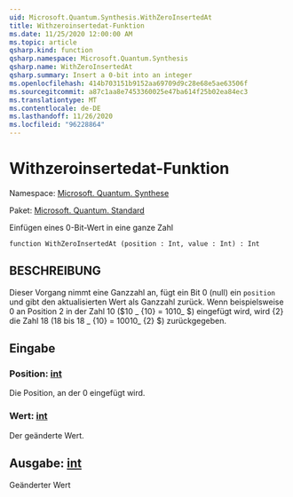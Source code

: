 ```yaml
---
uid: Microsoft.Quantum.Synthesis.WithZeroInsertedAt
title: Withzeroinsertedat-Funktion
ms.date: 11/25/2020 12:00:00 AM
ms.topic: article
qsharp.kind: function
qsharp.namespace: Microsoft.Quantum.Synthesis
qsharp.name: WithZeroInsertedAt
qsharp.summary: Insert a 0-bit into an integer
ms.openlocfilehash: 414b703151b9152aa69709d9c28e68e5ae63506f
ms.sourcegitcommit: a87c1aa8e7453360025e47ba614f25b02ea84ec3
ms.translationtype: MT
ms.contentlocale: de-DE
ms.lasthandoff: 11/26/2020
ms.locfileid: "96228864"
---
```

# <a name="withzeroinsertedat-function"></a>Withzeroinsertedat-Funktion

Namespace: [Microsoft. Quantum. Synthese](xref:Microsoft.Quantum.Synthesis)

Paket: [Microsoft. Quantum. Standard](https://nuget.org/packages/Microsoft.Quantum.Standard)


Einfügen eines 0-Bit-Wert in eine ganze Zahl

```qsharp
function WithZeroInsertedAt (position : Int, value : Int) : Int
```


## <a name="description"></a>BESCHREIBUNG

Dieser Vorgang nimmt eine Ganzzahl an, fügt ein Bit 0 (null) ein `position` und gibt den aktualisierten Wert als Ganzzahl zurück.  Wenn beispielsweise 0 an Position 2 in der Zahl 10 ($10 _ {10} = 1010_ $) eingefügt wird, wird {2} die Zahl 18 (18 bis 18 _ {10} = 10010_ {2} $) zurückgegeben.

## <a name="input"></a>Eingabe

### <a name="position--int"></a>Position: [int](xref:microsoft.quantum.lang-ref.int)

Die Position, an der 0 eingefügt wird.


### <a name="value--int"></a>Wert: [int](xref:microsoft.quantum.lang-ref.int)

Der geänderte Wert.



## <a name="output--int"></a>Ausgabe: [int](xref:microsoft.quantum.lang-ref.int)

Geänderter Wert